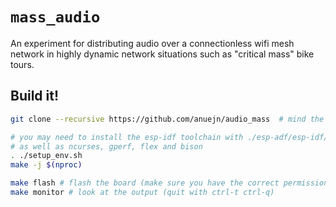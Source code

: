 # `mass_audio`
An experiment for distributing audio over a connectionless wifi mesh network in
highly dynamic network situations such as "critical mass" bike tours.


## Build it!
```sh
git clone --recursive https://github.com/anuejn/audio_mass  # mind the --recursive; this project makes heavy use of submodules

# you may need to install the esp-idf toolchain with ./esp-adf/esp-idf/install.sh
# as well as ncurses, gperf, flex and bison
. ./setup_env.sh
make -j $(nproc)

make flash # flash the board (make sure you have the correct permissions)
make monitor # look at the output (quit with ctrl-t ctrl-q)
```